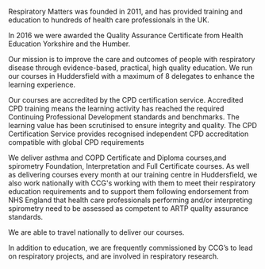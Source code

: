 Respiratory Matters was founded in 2011, and has provided training and education to hundreds of health care professionals in the UK.

In 2016 we were awarded the Quality Assurance Certificate from Health Education Yorkshire and the Humber.

Our mission is to improve the care and outcomes of people with respiratory disease through  evidence-based, practical, high quality education. We run our courses in Huddersfield with a maximum of 8 delegates to enhance the learning experience.

Our courses are accredited by the CPD certification service. Accredited CPD training means the learning activity has reached the required Continuing Professional Development standards and benchmarks. The learning value has been scrutinised to ensure integrity and quality. The CPD Certification Service provides recognised independent CPD accreditation compatible with global CPD requirements

We deliver asthma and COPD Certificate and Diploma courses,and spirometry Foundation, Interpretation and Full Certificate courses. As well as delivering courses every month at our training centre in Huddersfield,  we also work nationally with CCG's working with them to meet their respiratory education requirements and to support them following endorsement from NHS England that health care professionals performing and/or interpreting spirometry need to be assessed as competent to ARTP quality assurance standards.

We are able to travel nationally to deliver our courses.

In addition to education, we are frequently commissioned by  CCG’s to lead on respiratory projects, and are involved in respiratory research.

